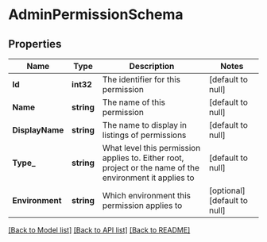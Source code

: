 # AdminPermissionSchema

## Properties
Name | Type | Description | Notes
------------ | ------------- | ------------- | -------------
**Id** | **int32** | The identifier for this permission | [default to null]
**Name** | **string** | The name of this permission | [default to null]
**DisplayName** | **string** | The name to display in listings of permissions | [default to null]
**Type_** | **string** | What level this permission applies to. Either root, project or the name of the environment it applies to | [default to null]
**Environment** | **string** | Which environment this permission applies to | [optional] [default to null]

[[Back to Model list]](../README.md#documentation-for-models) [[Back to API list]](../README.md#documentation-for-api-endpoints) [[Back to README]](../README.md)

